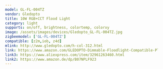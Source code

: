```yaml
---
model: GL-FL-004TZ
vendor: Gledopto
title: 10W RGB+CCT Flood Light
category: light
supports: on/off, brightness, colortemp, colorxy
image: /assets/images/devices/Gledopto_GL-FL-004TZ.jpg
zigbeemodel: ['GL-FL-004TZ']
compatible: [z2m,iob, z4d]
mlink: http://www.gledopto.com/h-col-312.html
link: https://www.amazon.com/GLEDOPTO-Dimmable-Floodlight-Compatible-Playground/dp/B07QXXD292
link3: https://www.aliexpress.com/item/32961263460.html
link2: https://www.amazon.de/dp/B07NPLF923
---
```


